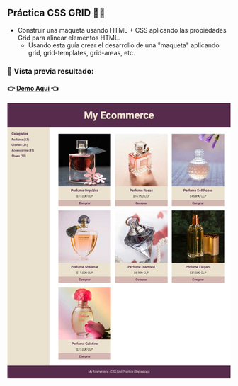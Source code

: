 ## Práctica CSS GRID 👨‍💻

- Construir una maqueta usando HTML + CSS aplicando las propiedades Grid para alinear elementos HTML.
  - Usando esta guía crear el desarrollo de una "maqueta" aplicando grid, grid-templates, grid-areas, etc.

### 🚀 Vista previa resultado:

#### 👉 [Demo Aquí](https://felipejoq.github.io/css-grid-practice-i/) 👈

![Vista previa](https://github.com/felipejoq/css-grid-practice-i/blob/main/assets/imgs/preview.jpg?raw=true)
